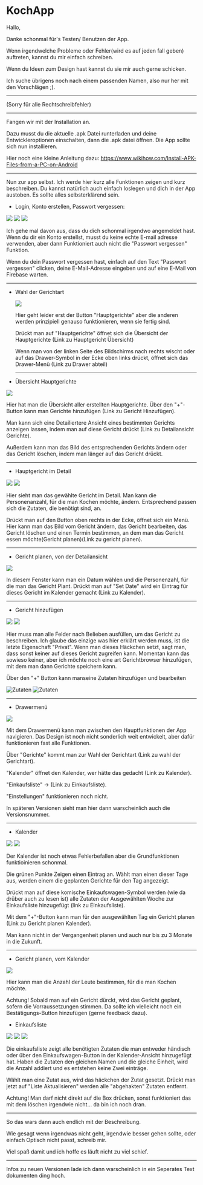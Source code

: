 # KochApp

Hallo,

Danke schonmal für's Testen/ Benutzen der App.

Wenn irgendwelche Probleme oder Fehler(wird es auf jeden fall geben) auftreten, kannst du mir einfach schreiben.

Wenn du Ideen zum Design hast kannst du sie mir auch gerne schicken.

Ich suche übrigens noch nach einem passenden Namen, also nur her mit den Vorschlägen ;).

---

(Sorry für alle Rechtschreibfehler)

-------

Fangen wir mit der Installation an.

Dazu musst du die aktuelle .apk Datei runterladen und deine Entwickleroptionen einschalten, dann die .apk datei öffnen.
Die App sollte sich nun installieren.

Hier noch eine kleine Anleitung dazu: https://www.wikihow.com/Install-APK-Files-from-a-PC-on-Android

---

Nun zur app selbst. Ich werde hier kurz alle Funktionen zeigen und kurz beschreiben. Du kannst natürlich auch einfach loslegen und dich in der App austoben. Es sollte alles selbsterklärend sein.

- Login, Konto erstellen, Passwort vergessen:

![](https://github.com/MarkFerr/KochApp/blob/main/Screenshots/Login_270_600.png)
![](https://github.com/MarkFerr/KochApp/blob/main/Screenshots/KontoErstellen_270_600.png)
![](https://github.com/MarkFerr/KochApp/blob/main/Screenshots/PasswortZuruecksetzen_270_600.png)
  
  Ich gehe mal davon aus, dass du dich schonmal irgendwo angemeldet hast. Wenn du dir ein Konto erstellst, musst du keine echte E-mail adresse verwenden, aber dann Funktioniert auch nicht die "Passwort vergessen" Funktion.

Wenn du dein Passwort vergessen hast, einfach auf den Text "Passwort vergessen" clicken, deine E-Mail-Adresse eingeben und auf eine E-Mail von Firebase warten.

---

- Wahl der Gerichtart

  ![](https://github.com/MarkFerr/KochApp/blob/main/Screenshots/gerichtart_uebersicht_270_600.png)

  Hier geht leider erst der Button "Hauptgerichte" aber die anderen werden prinzipiell genauso funktionieren, wenn sie fertig sind.
  
  Drückt man auf "Hauptgerichte" öffnet sich die Übersicht der Hauptgerichte (Link zu Hauptgericht Übersicht)
  
  Wenn man von der linken Seite des Bildschirms nach rechts wischt oder auf das Drawer-Symbol in der Ecke oben links drückt, öffnet sich das Drawer-Menü (Link zu Drawer abteil)

  ---
  
- Übersicht Hauptgerichte

![](https://github.com/MarkFerr/KochApp/blob/main/Screenshots/Hauptgericht_uebersicht_270_600.png)

Hier hat man die Übersicht aller erstellten Hauptgerichte. Über den "+"-Button kann man Gerichte hinzufügen (Link zu Gericht Hinzufügen).

Man kann sich eine Detailiertere Ansicht eines bestimmten Gerichts anzeigen lassen, indem man auf diese Gericht drückt (Link zu Detailansicht Gerichte).

Außerdem kann man das Bild des entsprechenden Gerichts ändern oder das Gericht löschen, indem man länger auf das Gericht drückt.

---

- Hauptgericht im Detail

![](https://github.com/MarkFerr/KochApp/blob/main/Screenshots/Detailansicht_270_600.png)
![](https://github.com/MarkFerr/KochApp/blob/main/Screenshots/gerichtOptionen_270_600.png)

Hier sieht man das gewählte Gericht im Detail. Man kann die Personenanzahl, für die man Kochen möchte, ändern. Entsprechend passen sich die Zutaten, die benötigt sind, an.

Drückt man auf den Button oben rechts in der Ecke, öffnet sich ein Menü. Hier kann man das Bild vom Gericht ändern, das Gericht bearbeiten, das Gericht löschen und einen Termin bestimmen, an dem man das Gericht essen möchte(Gericht planen)(Link zu gericht planen).

---

- Gericht planen, von der Detailansicht

![](https://github.com/MarkFerr/KochApp/blob/main/Screenshots/Gericht_Planen_vonDetail_270_600.png)

In diesem Fenster kann man ein Datum wählen und die Personenzahl, für die man das Gericht Plant. Drückt man auf "Set Date" wird ein Eintrag für dieses Gericht im Kalender gemacht (Link zu Kalender).

---

- Gericht hinzufügen

![](https://github.com/MarkFerr/KochApp/blob/main/Screenshots/Gericht_hinzufuegen_270_600.png)
![](https://github.com/MarkFerr/KochApp/blob/main/Screenshots/gericht_hinzufuegen2_270_600.png)


Hier muss man alle Felder nach Belieben ausfüllen, um das Gericht zu beschreiben. Ich glaube das einzige was hier erklärt werden muss, ist die letzte Eigenschaft "Privat". Wenn man dieses Häckchen setzt, sagt man, dass sonst keiner auf dieses Gericht zugreifen kann. Momentan kann das sowieso keiner, aber ich möchte noch eine art Gerichtbrowser hinzufügen, mit dem man dann Gerichte speichern kann.

Über den "+" Button kann manseine Zutaten hinzufügen und bearbeiten

![Zutaten](https://github.com/MarkFerr/KochApp/blob/main/Screenshots/Zutaten_hinzufuegen_270_600.png)
![Zutaten](https://github.com/MarkFerr/KochApp/blob/main/Screenshots/Zutaten_hinzufuegen_u_entfernen_270_600.png)

---

- Drawermenü

![](https://github.com/MarkFerr/KochApp/blob/main/Screenshots/Drawer_270_600.png)

Mit dem Drawermenü kann man zwischen den Hauptfunktionen der App navigieren. Das Design ist noch nicht sonderlich weit entwickelt, aber dafür funktionieren fast alle Funktionen.

Über "Gerichte" kommt man zur Wahl der Gerichtart (Link zu wahl der Gerichtart).

"Kalender" öffnet den Kalender, wer hätte das gedacht (Link zu Kalender).

"Einkaufsliste" -> (Link zu Einkaufsliste).

"Einstellungen" funktionieren noch nicht.

In späteren Versionen sieht man hier dann warscheinlich auch die Versionsnummer.

---

- Kalender

![](https://github.com/MarkFerr/KochApp/blob/main/Screenshots/Kalender3_270_600.png)
![](https://github.com/MarkFerr/KochApp/blob/main/Screenshots/Kalender2_270_600.png)


Der Kalender ist noch etwas Fehlerbefallen aber die Grundfunktionen funktioinieren schonmal.

Die grünen Punkte Zeigen einen Eintrag an. Wählt man einen dieser Tage aus, werden einem die geplanten Gerichte für den Tag angezeigt.

Drückt man auf diese komische Einkaufswagen-Symbol werden (wie da drüber auch zu lesen ist) alle Zutaten der Ausgewählten Woche zur Einkaufsliste hinzugefügt (link zu EInkaufsliste).

Mit dem "+"-Button kann man für den ausgewählten Tag ein Gericht planen (Link zu Gericht planen Kalender).

Man kann nicht in der Vergangenheit planen und auch nur bis zu 3 Monate in die Zukunft.

---

- Gericht planen, vom Kalender

![](https://github.com/MarkFerr/KochApp/blob/main/Screenshots/Kalender_planen_270_600.png)

Hier kann man die Anzahl der Leute bestimmen, für die man Kochen möchte. 

Achtung! Sobald man auf ein Gericht dürckt, wird das Gericht geplant, sofern die Vorraussetzungen stimmen. Da sollte ich vielleicht noch ein Bestätigungs-Button hinzufügen (gerne feedback dazu).

- Einkaufsliste

![](https://github.com/MarkFerr/KochApp/blob/main/Screenshots/Einkaufsliste1_270_600.png)
![](https://github.com/MarkFerr/KochApp/blob/main/Screenshots/Einkaufsliste2_270_600.png)
![](https://github.com/MarkFerr/KochApp/blob/main/Screenshots/Einkaufsliste3_270_600.png)

Die einkaufsliste zeigt alle benötigten Zutaten die man entweder händisch oder über den Einkaufswagen-Button in der Kalender-Ansicht hinzugefügt hat. Haben die Zutaten den gleichen Namen und die gleiche Einheit, wird die Anzahl addiert und es entstehen keine Zwei einträge.

Wählt man eine Zutat aus, wird das häckchen der Zutat gesetzt. Drückt man jetzt auf "Liste Aktualisieren" werden alle "abgehakten" Zutaten entfernt.

Achtung! Man darf nicht direkt auf die Box drücken, sonst funktioniert das mit dem löschen irgendwie nicht... da bin ich noch dran.

---

So das wars dann auch endlich mit der Beschreibung.

Wie gesagt wenn irgendwas nicht geht, irgendwie besser gehen sollte, oder einfach Optisch nicht passt, schreib mir.

Viel spaß damit und ich hoffe es läuft nicht zu viel schief.

--- 

Infos zu neuen Versionen lade ich dann warscheinlich in ein Seperates Text dokumenten ding hoch.
